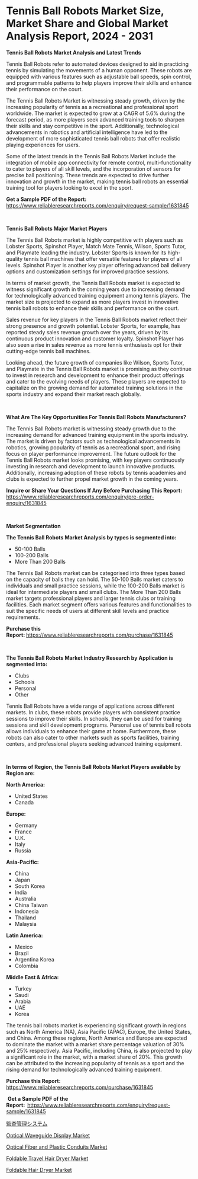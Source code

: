 <p><h1>Tennis Ball Robots Market Size, Market Share and Global Market Analysis Report, 2024 - 2031</h1></p><p><strong>Tennis Ball Robots Market Analysis and Latest Trends</strong></p>
<p><p>Tennis Ball Robots refer to automated devices designed to aid in practicing tennis by simulating the movements of a human opponent. These robots are equipped with various features such as adjustable ball speeds, spin control, and programmable patterns to help players improve their skills and enhance their performance on the court.</p><p>The Tennis Ball Robots Market is witnessing steady growth, driven by the increasing popularity of tennis as a recreational and professional sport worldwide. The market is expected to grow at a CAGR of 5.6% during the forecast period, as more players seek advanced training tools to sharpen their skills and stay competitive in the sport. Additionally, technological advancements in robotics and artificial intelligence have led to the development of more sophisticated tennis ball robots that offer realistic playing experiences for users.</p><p>Some of the latest trends in the Tennis Ball Robots Market include the integration of mobile app connectivity for remote control, multi-functionality to cater to players of all skill levels, and the incorporation of sensors for precise ball positioning. These trends are expected to drive further innovation and growth in the market, making tennis ball robots an essential training tool for players looking to excel in the sport.</p></p>
<p><strong>Get a Sample PDF of the Report:&nbsp;</strong> <a href="https://www.reliableresearchreports.com/enquiry/request-sample/1631845">https://www.reliableresearchreports.com/enquiry/request-sample/1631845</a></p>
<p>&nbsp;</p>
<p><strong>Tennis Ball Robots Major Market Players</strong></p>
<p><p>The Tennis Ball Robots market is highly competitive with players such as Lobster Sports, Spinshot Player, Match Mate Tennis, Wilson, Sports Tutor, and Playmate leading the industry. Lobster Sports is known for its high-quality tennis ball machines that offer versatile features for players of all levels. Spinshot Player is another key player offering advanced ball delivery options and customization settings for improved practice sessions.</p><p>In terms of market growth, the Tennis Ball Robots market is expected to witness significant growth in the coming years due to increasing demand for technologically advanced training equipment among tennis players. The market size is projected to expand as more players invest in innovative tennis ball robots to enhance their skills and performance on the court.</p><p>Sales revenue for key players in the Tennis Ball Robots market reflect their strong presence and growth potential. Lobster Sports, for example, has reported steady sales revenue growth over the years, driven by its continuous product innovation and customer loyalty. Spinshot Player has also seen a rise in sales revenue as more tennis enthusiasts opt for their cutting-edge tennis ball machines.</p><p>Looking ahead, the future growth of companies like Wilson, Sports Tutor, and Playmate in the Tennis Ball Robots market is promising as they continue to invest in research and development to enhance their product offerings and cater to the evolving needs of players. These players are expected to capitalize on the growing demand for automated training solutions in the sports industry and expand their market reach globally.</p></p>
<p>&nbsp;</p>
<p><strong>What Are The Key Opportunities For Tennis Ball Robots Manufacturers?</strong></p>
<p><p>The Tennis Ball Robots market is witnessing steady growth due to the increasing demand for advanced training equipment in the sports industry. The market is driven by factors such as technological advancements in robotics, growing popularity of tennis as a recreational sport, and rising focus on player performance improvement. The future outlook for the Tennis Ball Robots market looks promising, with key players continuously investing in research and development to launch innovative products. Additionally, increasing adoption of these robots by tennis academies and clubs is expected to further propel market growth in the coming years.</p></p>
<p><strong>Inquire or Share Your Questions If Any Before Purchasing This Report:</strong> <a href="https://www.reliableresearchreports.com/enquiry/pre-order-enquiry/1631845">https://www.reliableresearchreports.com/enquiry/pre-order-enquiry/1631845</a></p>
<p>&nbsp;</p>
<p><strong>Market Segmentation</strong></p>
<p><strong>The Tennis Ball Robots Market Analysis by types is segmented into:</strong></p>
<p><ul><li>50-100 Balls</li><li>100-200 Balls</li><li>More Than 200 Balls</li></ul></p>
<p><p>The Tennis Ball Robots market can be categorised into three types based on the capacity of balls they can hold. The 50-100 Balls market caters to individuals and small practice sessions, while the 100-200 Balls market is ideal for intermediate players and small clubs. The More Than 200 Balls market targets professional players and larger tennis clubs or training facilities. Each market segment offers various features and functionalities to suit the specific needs of users at different skill levels and practice requirements.</p></p>
<p><strong>Purchase this Report:&nbsp;</strong><a href="https://www.reliableresearchreports.com/purchase/1631845">https://www.reliableresearchreports.com/purchase/1631845</a></p>
<p>&nbsp;</p>
<p><strong>The Tennis Ball Robots Market Industry Research by Application is segmented into:</strong></p>
<p><ul><li>Clubs</li><li>Schools</li><li>Personal</li><li>Other</li></ul></p>
<p><p>Tennis Ball Robots have a wide range of applications across different markets. In clubs, these robots provide players with consistent practice sessions to improve their skills. In schools, they can be used for training sessions and skill development programs. Personal use of tennis ball robots allows individuals to enhance their game at home. Furthermore, these robots can also cater to other markets such as sports facilities, training centers, and professional players seeking advanced training equipment.</p></p>
<p>&nbsp;</p>
<p><strong>In terms of Region, the Tennis Ball Robots Market Players available by Region are:</strong></p>
<p>
    <p> <strong> North America: </strong>
        <ul>
            <li>United States</li>
            <li>Canada</li>
        </ul>
        </p> 
    <p> <strong> Europe: </strong>
        <ul>
            <li>Germany</li>
            <li>France</li>
            <li>U.K.</li>
            <li>Italy</li>
            <li>Russia</li>
        </ul>
        </p> 
    <p> <strong> Asia-Pacific: </strong>
        <ul>
            <li>China</li>
            <li>Japan</li>
            <li>South Korea</li>
            <li>India</li>
            <li>Australia</li>
            <li>China Taiwan</li>
            <li>Indonesia</li>
            <li>Thailand</li>
            <li>Malaysia</li>
        </ul>
        </p> 
    <p> <strong> Latin America: </strong>
        <ul>
            <li>Mexico</li>
            <li>Brazil</li>
            <li>Argentina Korea</li>
            <li>Colombia</li>
        </ul>
        </p> 
    <p> <strong> Middle East & Africa: </strong>
        <ul>
            <li>Turkey</li>
            <li>Saudi</li>
            <li>Arabia</li>
            <li>UAE</li>
            <li>Korea</li>
        </ul>
    </p>
    </p>
<p><p>The tennis ball robots market is experiencing significant growth in regions such as North America (NA), Asia Pacific (APAC), Europe, the United States, and China. Among these regions, North America and Europe are expected to dominate the market with a market share percentage valuation of 30% and 25% respectively. Asia Pacific, including China, is also projected to play a significant role in the market, with a market share of 20%. This growth can be attributed to the increasing popularity of tennis as a sport and the rising demand for technologically advanced training equipment.</p></p>
<p><strong>Purchase this Report: </strong><a href="https://www.reliableresearchreports.com/purchase/1631845">https://www.reliableresearchreports.com/purchase/1631845</a></p>
<p>&nbsp;<strong>Get a Sample PDF of the Report:&nbsp;&nbsp;</strong><a href="https://www.reliableresearchreports.com/enquiry/request-sample/1631845">https://www.reliableresearchreports.com/enquiry/request-sample/1631845</a></p>
<p><strong></strong></p>
<p><p><a href="https://medium.com/@heavengutkowski2023_37607/%E7%9B%A3%E6%9F%BB%E7%AE%A1%E7%90%86%E3%82%B7%E3%82%B9%E3%83%86%E3%83%A0%E3%81%AE%E5%B8%82%E5%A0%B4%E3%82%B7%E3%82%A7%E3%82%A2%E3%81%AE%E5%A4%89%E9%81%B7%E3%81%A8%E5%B8%82%E5%A0%B4%E6%88%90%E9%95%B7%E3%83%88%E3%83%AC%E3%83%B3%E3%83%892024%E5%B9%B4%E3%81%8B%E3%82%892031%E5%B9%B4%E3%81%BE%E3%81%A7-8c6006633e7c">監査管理システム</a></p><p><a href="https://changeable-paste-463.notion.site/Optical-Waveguide-Display-Market-Size-and-Examines-its-Market-Scope-with-a-Primary-Focus-on-Growth-0a2301de494342b1ad855988f527e170">Optical Waveguide Display Market</a></p><p><a href="https://florentine-yuzu-f42.notion.site/Optical-Fiber-and-Plastic-Conduits-Market-Research-Report-Forecasted-for-Period-from-2024-2031-by-9aad3bb686894532b659d74113c0b053">Optical Fiber and Plastic Conduits Market</a></p><p><a href="https://view.publitas.com/reportprime-1/insights-into-foldable-travel-hair-dryer-market-size-analysing-market-share-trends-and-growth-from-2024-to-2031/">Foldable Travel Hair Dryer Market</a></p><p><a href="https://view.publitas.com/reportprime-1/global-foldable-hair-dryer-market-size-and-market-trends-insights-and-projections-from-2024-to-2031/">Foldable Hair Dryer Market</a></p></p>